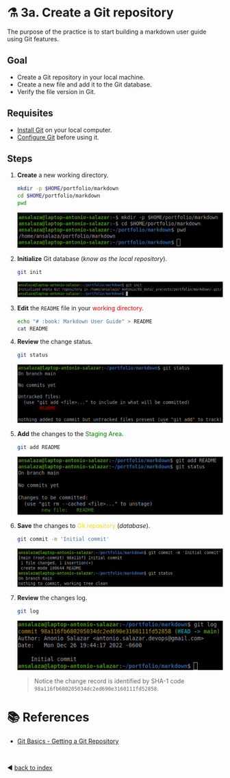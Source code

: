 # :alembic: 3a. Create a Git repository

The purpose of the practice is to start building a markdown user guide using Git features.

## Goal 

- Create a Git repository in your local machine.
- Create a new file and add it to the Git database.
- Verify the file version in Git.

## Requisites
- [Install Git](../documents/01_installing_git.md) on your local computer.
- [Configure Git](../documents/02_configuring_git.md) before using it.

## Steps

1. **Create** a new working directory.

    ```bash
    mkdir -p $HOME/portfolio/markdown
    cd $HOME/portfolio/markdown
    pwd
    ```

    ![git](labs/../images/git_01.png)

2. **Initialize** Git database (_know as the local repository_).

    ```bash
    git init
    ```

    ![git](labs/../images/git_02.png)

3. **Edit** the `README` file in your <span style="color:red">working directory</span>.


    ```bash
    echo "# :book: Markdown User Guide" > README
    cat README
    ```

4. **Review** the change status.

    ```bash
    git status
    ```

    ![git](labs/../images/git_04.png)

5. **Add** the changes to the <span style="color:green">Staging Area</span>. 

    ```bash
    git add README
    ```

    ![git](labs/../images/git_05.png)

6. **Save** the changes to <span style="color:gold">Git repository</span> (_database_).

    ```bash
    git commit -m 'Initial commit'
    ```

    ![git](labs/../images/git_06.png)

7. **Review** the changes log.

    ```bash
    git log
    ```
    ![git](labs/../images/git_07.png)


    > Notice the change record is identified by SHA-1 code `98a116fb680205034dc2ed690e3160111fd52858`.


# :books: References
- [Git Basics - Getting a Git Repository](https://git-scm.com/book/en/v2/Git-Basics-Getting-a-Git-Repository) 
 
<br />

:arrow_backward: [back to index](../README)
